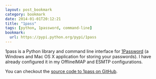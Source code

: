 ```yaml
---
layout: post_bookmark
category: bookmark
date: 2014-01-01T20:12:21
title: "1pass"
tags: [python, 1password, command-line]
bookmark:
  url: https://pypi.python.org/pypi/1pass
---
```


1pass is a Python library and command line interface for [1Password](https://agilebits.com/onepassword "1Password by Agile Bits") (a Windows and Mac OS X application for storing your passwords). I have already configured it in my OfflineIMAP and ESMTP configurations.

You can checkout the [source code to 1pass on GitHub](https://github.com/georgebrock/1pass "1pass").

